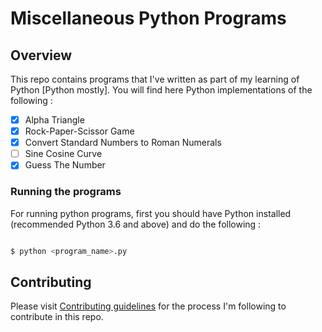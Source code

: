 # Miscellaneous Python Programs

## Overview

This repo contains programs that I've written as part of my learning of Python [Python mostly].
You will find here Python implementations of the following :

- [x] Alpha Triangle
- [x] Rock-Paper-Scissor Game
- [x] Convert Standard Numbers to Roman Numerals
- [ ] Sine Cosine Curve
- [x] Guess The Number

### Running the programs

For running python programs, first you should have Python installed (recommended Python 3.6 and above) and do the following :

   ```bash

   $ python <program_name>.py

   ```

## Contributing

Please visit [Contributing guidelines](CONTRIBUTING.md) for the process I'm following to contribute in this repo.


